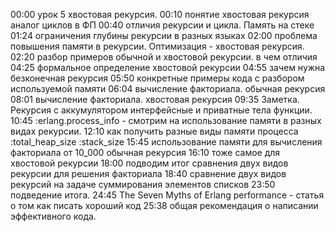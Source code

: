 00:00 урок 5 хвостовая рекурсия.
00:10 понятие хвостовая рекурсия аналог циклов в ФП
00:40 отличия рекурсии и цикла. Память на стеке
01:24 ограничения глубины рекурсии в разных языках
02:00 проблема повышения памяти в рекурсии. Оптимизация - хвостовая рекурсия.
02:20 разбор примеров обычной и хвостовой рекурсии. в чем отличия
04:25 формальное определение хвостовой рекурсии
04:55 зачем нужна безконечная рекурсия
05:50 конкретные примеры кода с разбором используемой памяти
06:04 вычисление факториала. обычная рекурсия
08:01 вычисление факториала. хвостовая рекурсия
09:35 Заметка. Рекурсия с аккумулятором интерфейсные и приватные тела функции.
10:45 :erlang.process_info - смотрим на использование памяти в разных видах рекурсии.
12:10 как получить разные виды памяти процесса :total_heap_size :stack_size
15:45 использование памяти для вычисления факториала от 10_000 обычная рекурсия
16:10 тоже самое для хвостовой рекурсии
18:00 подводим итог сравнения двух видов рекурсии для решения факториала
18:40 сравнение двух видов рекурсий на задаче суммирования элементов списков
23:50 подведение итога.
24:45 The Seven Myths of Erlang performance - статья о том как писать хороший код
25:38 общая рекомендация о написании эффективного кода.
